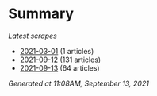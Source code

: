 # Summary
*Latest scrapes*
* [2021-03-01](https://github.com/nuuuwan/news_lk/blob/data/news_lk.2021-03-01.json) (1 articles)
* [2021-09-12](https://github.com/nuuuwan/news_lk/blob/data/news_lk.2021-09-12.json) (131 articles)
* [2021-09-13](https://github.com/nuuuwan/news_lk/blob/data/news_lk.2021-09-13.json) (64 articles)

*Generated at 11:08AM, September 13, 2021*